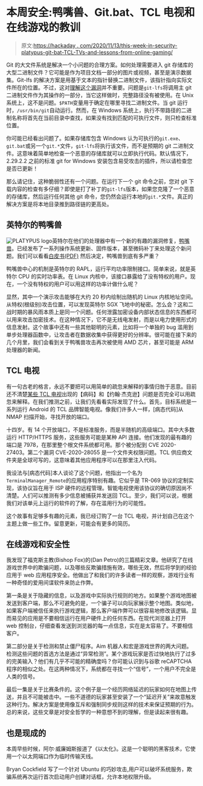 # 本周安全:鸭嘴兽、Git.bat、TCL 电视和在线游戏的教训

> 原文:[https://hackaday . com/2020/11/13/this-week-in-security-platypus-git-bat-TCL-TVs-and-lessons-from-online-gaming/](https://hackaday.com/2020/11/13/this-week-in-security-platypus-git-bat-tcl-tvs-and-lessons-from-online-gaming/)

Git 的大文件系统是解决一个小问题的合理方案。如何处理需要进入 git 存储库的大型二进制文件？它可能是作为项目文档一部分的图片或视频，甚至是演示数据集。Git-lfs 的解决方案是用基于文本的指针替换二进制文件，该指针指向实际文件所在的位置。不过，这对[理解这个漏洞](https://legalhackers.com/advisories/Git-LFS-RCE-Exploit-CVE-2020-27955.html)并不重要。问题是`git-lfs`将调用主 git 二进制文件作为其操作的一部分，当它这样做时，完整路径没有被使用。在 Unix 系统上，这不是问题。`$PATH`变量用于确定在哪里寻找二进制文件。当 git 运行时，`/usr/bin/git`自动运行。然而，在 Windows 系统上，执行不带路径的二进制名称将首先在当前目录中查找，如果没有找到匹配的可执行文件，则只检查标准位置。

你可能已经看出问题了。如果存储库包含 Windows 认为可执行的`git.exe`、`git.bat`或另一个`git.*`文件，`git-lfs`将执行该文件，而不是预期的 git 二进制文件。这意味着简单地检查一个恶意的存储库就可以立即执行代码。默认情况下，2.29.2.2 之前的标准 git for Windows 安装包含易受攻击的插件，所以请检查您是否已更新！

那么请记住，这种脆弱性还有一个问题。在运行下一个 git 命令之前，您对 git 下载内容的检查有多仔细？即使是打了补丁的`git-lfs`版本，如果您克隆了一个恶意的存储库，然后运行任何其他 git 命令，您仍然会运行本地的`git.*`文件。真正的解决方案是将本地目录推到路径链的更高处。

## 英特尔的鸭嘴兽

![PLATYPUS logo](../Images/93a936d60fadf5b446bedd41251cfefc.png)英特尔在他们的处理器中有一个新的有趣的漏洞修复，[鸭嘴兽](https://platypusattack.com/)。已经发布了一系列操作系统更新、固件版本，甚至微码补丁来处理这个新问题。我们可以看看[白皮书(PDF)](https://platypusattack.com/platypus.pdf) 然后决定，鸭嘴兽到底有多严重？

鸭嘴兽中心的机制是英特尔的 RAPL，运行平均功率限制接口。简单来说，就是英特尔 CPU 的实时功率表。在 Linux 内核中，该接口暴露给了没有特权的用户。现在，一个没有特权的用户可以用这样的功率计做什么呢？

显然，其中一个演示攻击能够在大约 20 秒内绘制出随机的 Linux 内核地址空间。从特权(根级别)攻击位置，可以发现英特尔 SGX 飞地中的秘密。怎么会？这和二战时期的暴风雨本质上是同一个问题。任何泄露加密设备内部状态信息的东西都可以用来攻击加密技术。在这种情况下，它不是无线电发射，而是以电力使用形式的信息发射。这个故事中还有一些其他聪明的元素，比如将一个单独的 bug 滥用到单步处理器函数中，让攻击者在数据收集中获得更好的分辨率。很可能在接下来的几个月里，我们会看到关于鸭嘴兽攻击再次被使用 AMD 芯片，甚至可能是 ARM 处理器的新闻。

## TCL 电视

有一句古老的格言，永远不要把可以用简单的疏忽来解释的事情归咎于恶意。目前还不清楚[某些 TCL 电视](https://sick.codes/extraordinary-vulnerabilities-discovered-in-tcl-android-tvs-now-worlds-3rd-largest-tv-manufacturer/)出现的【病码】和【约翰·杰克逊】问题是否完全可以用疏忽来解释。在我们推测之前，让我们先看看实际发现了什么。首先，目标系统是一系列运行 Android 的 TCL 品牌智能电视。像我们许多人一样，[病态代码]从 NMAP 扫描开始，寻找开放的端口。

十四岁。有 14 个开放端口，不是标准服务，而是半随机的高级端口。其中大多数运行 HTTP/HTTPS 服务，这些服务可能是某种 API 连接。他们发现的最有趣的端口是 7978，在那里整个根文件系统都可用。那个被分配到 CVE 2020-27403。第二个漏洞 CVE-2020-28055 是一个文件夹权限问题。TCL 供应商文件夹是全球可写的，这意味着其他应用程序可以在那里注入代码。

我设法与[病态代码]本人谈论了这个问题，他指出一个名为`TerminalManager_Remote`的应用程序特别有趣。它似乎是 TR-069 协议的定制实现，该协议旨在用于 ISP 硬件的远程管理。智能电视使用该协议的确切原因尚不清楚。人们可以推测有多少信息被捕获并发送回 TCL。至少，我们可以说，根据我们对该单元上运行的软件的了解，存在滥用行为的可能性。

这个故事有足够多有趣的元素，我已经订购了一台 TCL 电视，并计划自己在这个主题上做一些工作。留意更新，可能会有更多的简历。

## 在线游戏和安全性

我发现了福克斯主教(Bishop Fox)的(Dan Petro)的三篇精彩文章。他研究了在线游戏世界中的欺骗问题，以及哪些反欺骗措施有效，哪些无效，然后将学到的经验应用于 web 应用程序安全。他做出了和我们的许多读者一样的观察，游戏行业有一种奇怪的爱用间谍软件来防止作弊。

第一条是关于隐藏的信息，以及游戏中实际执行规则的地方。如果整个游戏地图被发送到客户端，那么不可避免的是，一个骗子可以向玩家展示整个地图。类似地，如果客户端被信任来执行游戏逻辑，那么客户端作弊可以很容易地修改该逻辑。显而易见的应用是不要相信运行在用户硬件上的任何东西。在现代浏览器上打开 web 控制台，仔细查看发送到浏览器的每一点信息，实在是太容易了。不要相信客户。

第二部分是关于检测和禁止僵尸程序。Aim 机器人和宏是游戏世界的两大问题。检测这些问题的首选方法是通过“异常检测”。某个游戏玩家是否过快地执行了过多的完美输入？他们有几乎不可能的精确度吗？你可能认识到与谷歌 reCAPTCHA 程序的相似之处。在这两种情况下，系统都在寻找一个“信号”，一个用户不完全是人类的信号。

最后一集是关于比赛条件的。这个例子是一个经历网络延迟的玩家如何在地图上传送，并且不可能被击中。一些不道德的玩家甚至安装了一个“延迟开关”来故意触发这种行为。解决方案是使用像互斥和强制同步规则这样的技术来保证预期的行为。总的来说，这些文章是对安全哲学的一种意想不到的理解，但是读起来很有趣。

## 也是现成的

本周早些时候，阿尔·威廉姆斯报道了《以太化》。这是一个聪明的黑客技术，它使用一个以太网端口作为临时传输天线。

Bryan Cockfield 写了一个针对 Ubuntu 的巧妙攻击,用户可以破坏系统服务，欺骗系统再次运行首次启动用户创建对话框，允许本地权限升级。